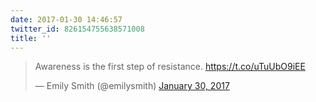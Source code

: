 ```yaml
---
date: 2017-01-30 14:46:57
twitter_id: 826154755638571008
title: ''
---
```


<blockquote class="twitter-tweet"><p lang="en" dir="ltr">Awareness is the first step of resistance.  <a href="https://t.co/uTuUbO9iEE">https://t.co/uTuUbO9iEE</a></p>&mdash; Emily Smith (@emilysmith) <a href="https://twitter.com/emilysmith/status/826135154582106113?ref_src=twsrc%5Etfw">January 30, 2017</a></blockquote>
<script async src="https://platform.twitter.com/widgets.js" charset="utf-8"></script>
